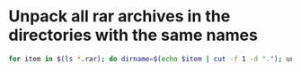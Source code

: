 # Unpack all rar archives in the directories with the same names
```bash
for item in $(ls *.rar); do dirname=$(echo $item | cut -f 1 -d "."); unrar x $item "${dirname}/"; done 
```
